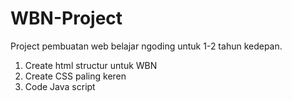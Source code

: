 # WBN-Project
Project pembuatan web belajar ngoding untuk 1-2 tahun kedepan.
1. Create html structur untuk WBN
2. Create CSS paling keren
3. Code Java script
